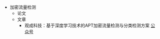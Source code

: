 - 加密流量检测
  - 论文
  - 文章
    - 观成科技：基于深度学习技术的APT加密流量检测与分类检测方案 [公众号](https://mp.weixin.qq.com/s/d7Lu03oDA1Gbi75W3irtvA)
